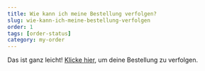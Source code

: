 ```yaml
---
title: Wie kann ich meine Bestellung verfolgen?
slug: wie-kann-ich-meine-bestellung-verfolgen
order: 1
tags: [order-status]
category: my-order
---
```


Das ist ganz leicht! [Klicke hier](https://tylko.com/de/contact/?topic=order_status), um deine Bestellung zu verfolgen.
